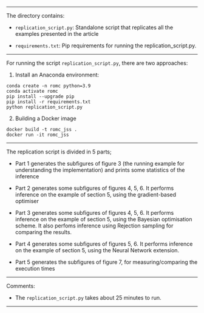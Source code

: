 ***

The directory contains:

- `replication_script.py`: Standalone script that replicates all the examples presented in the article

- `requirements.txt`: Pip requirements for running the replication_script.py.

***

For running the script `replication_script.py`, there are two approaches:

1. Install an Anaconda environment:

```
conda create -n romc python=3.9
conda activate romc
pip install --upgrade pip
pip install -r requirements.txt
python replication_script.py
```

2. Building a Docker image

``` shell
docker build -t romc_jss .
docker run -it romc_jss
```

***

The replication script is divided in 5 parts;

- Part 1 generates the subfigures of figure 3 (the running example for understanding the implementation) and prints some statistics of the inference

- Part 2 generates some subfigures of figures 4, 5, 6. It performs inference on the example of section 5, using the gradient-based optimiser

- Part 3 generates some subfigures of figures 4, 5, 6. It performs inference on the example of section 5, using the Bayesian optimisation scheme. It also perfoms inference using Rejection sampling for comparing the results.

- Part 4 generates some subfigures of figures 5, 6. It performs inference on the example of section 5, using the Neural Network extension.

- Part 5 generates the subfigures of figure 7, for measuring/comparing the execution times

***

Comments:

- The `replication_script.py` takes about 25 minutes to run.

***
